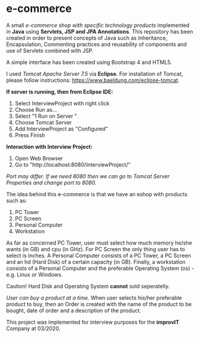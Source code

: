 # e-commerce
A small *e-commerce shop with specific technology products* implemented in **Java** using **Servlets, JSP and JPA Annotations**.
This repository has been created in order to present concepts of Java such as Inheritance, Encapsulation, Commenting practices and reusability of components and use of Servlets combined with JSP.

A simple interface has been created using Bootstrap 4 and HTML5.

I used *Tomcat Apache Server 7.5* via **Eclipse**. For installation of Tomcat, please follow instructions: https://www.baeldung.com/eclipse-tomcat.

**If server is running, then from Eclipse IDE:**
1) Select InterviewProject with right click
2) Choose Run as...
3) Select "1 Run on Server "
4) Choose Tomcat Server
5) Add InterviewProject as "Configured"
6) Press Finish

**Interaction with Interview Project:**
1) Open Web Browser
2) Go to "http://localhost:8080/InterviewProject/"

*Port may differ. If we need 8080 then we can go to Tomcat Server Properties and change port to 8080.*

The idea behind this e-commerce is that we have an eshop with products such as:
1) PC Tower
2) PC Screen
3) Personal Computer
4) Workstation

As far as concerned PC Tower, user must select how much memory he/she wants (in GB) and cpu (in GHz). For PC Screen the only thing user has to select is inches. A Personal Computer consists of a PC Tower, a PC Screen and an hd (Hard Disk) of a certain capacity (in GB). Finally, a workstation consists of a Personal Computer and the preferable Operating System (os) - e.g. Linux or Windows.

Caution! Hard Disk and Operating System **cannot** sold seperatelly.

*User can buy a product at a time.*
When user selects his/her preferable product to buy, then an Order is created with the name of the product to be bought, date of order and a description of the product.

This project was implemented for interview purposes for the **improvIT** Company at 03/2020.


